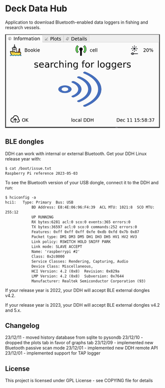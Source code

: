 # Deck Data Hub

Application to download Bluetooth-enabled data loggers in fishing and research vessels.

![alt text](ddh/gui/res/screenshot.png)

## BLE dongles

DDH can work with internal or external Bluetooth. Get your DDH Linux release year with: 

```console
$ cat /boot/issue.txt
Raspberry Pi reference 2023-05-03
```

To see the Bluetooth version of your USB dongle, connect it to the DDH and run: 

```console
$ hciconfig -a
hci1:   Type: Primary  Bus: USB
            BD Address: E8:4E:06:96:F4:39  ACL MTU: 1021:8  SCO MTU: 255:12
            UP RUNNING
            RX bytes:6281 acl:0 sco:0 events:365 errors:0
            TX bytes:36597 acl:0 sco:0 commands:252 errors:0
            Features: 0xff 0xff 0xff 0xfe 0xdb 0xfd 0x7b 0x87
            Packet type: DM1 DM3 DM5 DH1 DH3 DH5 HV1 HV2 HV3
            Link policy: RSWITCH HOLD SNIFF PARK
            Link mode: SLAVE ACCEPT
            Name: 'raspberrypi #2'
            Class: 0x2c0000
            Service Classes: Rendering, Capturing, Audio
            Device Class: Miscellaneous,
            HCI Version: 4.2 (0x8)  Revision: 0x829a
            LMP Version: 4.2 (0x8)  Subversion: 0x7644
            Manufacturer: Realtek Semiconductor Corporation (93)
```

If your release year is 2022, your DDH will accept BLE external dongles v4.2.

If your release year is 2023, your DDH will accept BLE external dongles v4.2 and 5.x.


## Changelog

23/12/11 - moved history database from sqlite to pysondb
23/12/10 - dropped the plots tab in favor of graphs tab
23/12/09 - implemented new Bluetooth passive scan mode
23/12/01 - implemented new DDH remote API
23/12/01 - implemented support for TAP logger


## License

This project is licensed under GPL License - see COPYING file for details
